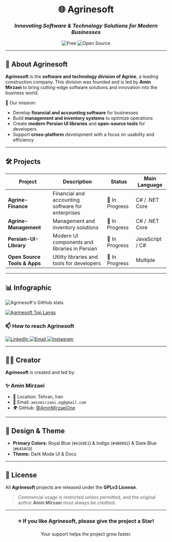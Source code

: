 <!-- Agrinesoft README - Dark Theme with Blue & Purple Palette -->

<div align="center">

# 🌐 **Agrinesoft**
### _Innovating Software & Technology Solutions for Modern Businesses_

![Free](https://img.shields.io/badge/Free-Yes-4B0082?style=for-the-badge&logoColor=white)
![Open Source](https://img.shields.io/badge/Open%20Source-Yes-4169E1?style=for-the-badge&logoColor=white)

</div>

---

## 🌌 About Agrinesoft
**Agrinesoft** is the **software and technology division of Agrine**, a leading construction company. This division was founded and is led by **Amin Mirzaei** to bring cutting-edge software solutions and innovation into the business world.

🚀 Our mission:
- Develop **financial and accounting software** for businesses
- Build **management and inventory systems** to optimize operations
- Create **modern Persian UI libraries** and **open-source tools** for developers
- Support **cross-platform** development with a focus on usability and efficiency

---

## 🛠️ Projects
| Project                        | Description                                           | Status          | Main Language |
|--------------------------------|-------------------------------------------------------|-----------------|---------------|
| **Agrine-Finance**              | Financial and accounting software for enterprises     | 🚧 In Progress   | C# / .NET Core |
| **Agrine-Management**           | Management and inventory solutions                    | 🚧 In Progress   | C# / .NET Core |
| **Persian-UI-Library**          | Modern UI components and libraries in Persian         | 🚧 In Progress   | JavaScript / C# |
| **Open Source Tools & Apps**    | Utility libraries and tools for developers            | 🚧 In Progress   | Multiple |

---

## 📊 Infographic

![Agrinesoft's GitHub stats](https://github-readme-stats.vercel.app/api?username=agrinesoft&show_icons=true&bg_color=000000&title_color=6A5ACD&text_color=FFFFFF&icon_color=4169E1)

[![Agrinesoft Top Langs](https://github-readme-stats.vercel.app/api/top-langs?username=agrinesoft&hide=html,scss,stylus,blade,jupyter%20notebook,python,css,shell,batchfile,dockerfile,typescript&show_icons=true&bg_color=000000&title_color=6A5ACD&text_color=FFFFFF&icon_color=4B0082)](https://github.com/agrinesoft)

### 📫 How to reach Agrinesoft

<div display="flex">
  <a href="https://www.linkedin.com/company/agrinesoft/">
    <img src="https://img.shields.io/badge/linkedin-%234169E1.svg?style=for-the-badge&logo=linkedin&logoColor=white" alt="LinkedIn"/>
  </a>
  <a href="mailto:agrinesoft@outlook.com">
    <img src="https://img.shields.io/badge/Email-%234B0082?style=for-the-badge&logo=gmail&logoColor=white" alt="Email"/>
  </a>
  <a href="https://instagram.com/agrinesoft">
    <img src="https://img.shields.io/badge/Instagram-%236A5ACD?style=for-the-badge&logo=instagram&logoColor=white" alt="Instagram"/>
  </a>
</div>

---

## 👨‍💻 Creator
**Agrinesoft** is created and led by:  

### ✨ Amin Mirzaei  
- 📍 Location: Tehran, Iran
- 📧 Email: `aminmirzaei.og@gmail.com`  
- 🌍 GitHub: [@AminMirzaeiOne](https://github.com/AminMirzaeiOne)

---

## 🎨 Design & Theme
- **Primary Colors:** Royal Blue (`#4169E1`) & Indigo (`#4B0082`) & Slate Blue (`#6A5ACD`)  
- **Theme:** Dark Mode UI & Docs  

---

## 📜 License
All **Agrinesoft** projects are released under the **GPLv3 License**.  
> Commercial usage is restricted unless permitted, and the original author **Amin Mirzaei** must always be credited.  

---

<div align="center">

### ⭐ If you like Agrinesoft, please give the project a Star!  
Your support helps the project grow faster.  

</div>

